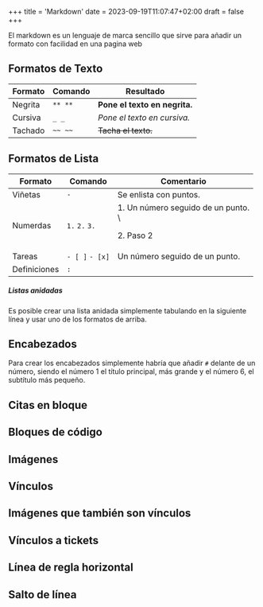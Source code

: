 +++
title = 'Markdown'
date = 2023-09-19T11:07:47+02:00
draft = false
+++

El markdown es un lenguaje de marca sencillo que sirve para añadir un formato con facilidad en una pagina web

## Formatos de Texto

Formato | Comando | Resultado
-|-|-
Negrita | `** **` | **Pone el texto en negrita.**
Cursiva | `_ _` | _Pone el texto en cursiva._
Tachado | `~~ ~~` | ~~Tacha el texto.~~


## Formatos de Lista

Formato | Comando | Comentario
-|-|-
Viñetas | `- ` | Se enlista con puntos.
Numerdas | `1.` `2.` `3.` | 1. Un número seguido de un punto. <br>\ <p> 2. Paso 2 </p>
Tareas | `- [ ]` `- [x]` | Un número seguido de un punto.
Definiciones | `:` | 

##### Listas anidadas

Es posible crear una lista anidada simplemente tabulando en la siguiente línea y usar uno de los formatos de arriba.

## Encabezados

Para crear los encabezados simplemente habría que añadir `#` delante de un número, siendo el número 1 el título principal, más grande y el número 6,  el subtítulo más pequeño.

## Citas en bloque

## Bloques de código

## Imágenes

## Vínculos

## Imágenes que también son vínculos

## Vínculos a tickets

## Línea de regla horizontal

## Salto de línea
